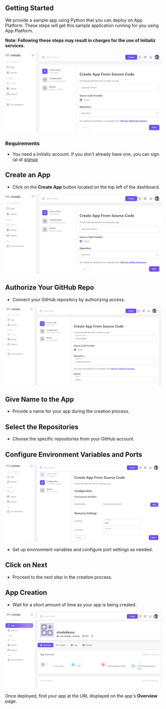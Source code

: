 ## Getting Started

We provide a sample app using Python that you can deploy on App Platform. These steps will get this sample application running for you using App Platform.

**Note: Following these steps may result in charges for the use of Initializ services.**


![CreateApp](./assets/createapp.png)

### Requirements

* You need a Initializ account. If you don't already have one, you can sign up at [signup](https://www.initializ.io/) 

##  Create an App

- Click on the **Create App** button located on the top left of the dashboard.

![CreateApp](./assets/createapp.png)


##  Authorize Your GitHub Repo

- Connect your GitHub repository by authorizing access.

![Resource](./assets/createfromsourcecode.png)

##  Give Name to the App

- Provide a name for your app during the creation process.

##  Select the Repositories

- Choose the specific repositories from your GitHub account.

##  Configure Environment Variables and Ports
![Environment](./assets/env.png)
- Set up environment variables and configure port settings as needed.

##  Click on Next

- Proceed to the next step in the creation process.

##  App Creation

- Wait for a short amount of time as your app is being created.

![Deploy](./assets/deploy.png)

Once deployed, find your app at the URL displayed on the app's **Overview** page.
